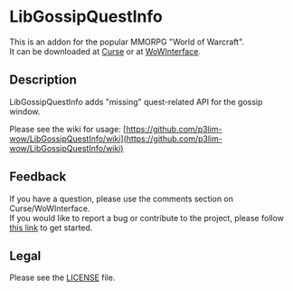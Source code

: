 # LibGossipQuestInfo

This is an addon for the popular MMORPG "World of Warcraft".  
It can be downloaded at [Curse](http://curse.com/addons/wow/libgossipquestinfo) or at [WoWInterface](http://wowinterface.com/downloads/info24057).

## Description

LibGossipQuestInfo adds "missing" quest-related API for the gossip window.

Please see the wiki for usage: 
[https://github.com/p3lim-wow/LibGossipQuestInfo/wiki](https://github.com/p3lim-wow/LibGossipQuestInfo/wiki)

## Feedback

If you have a question, please use the comments section on Curse/WoWInterface.  
If you would like to report a bug or contribute to the project, please follow [this link](//github.com/p3lim-wow/LibGossipQuestInfo/issues?q=) to get started.

## Legal

Please see the [LICENSE](https://github.com/p3lim-wow/LibGossipQuestInfo/blob/master/LICENSE.txt) file.
